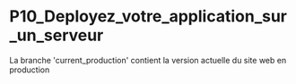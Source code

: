 # P10_Deployez_votre_application_sur_un_serveur
La branche 'current_production' contient la version actuelle du site web en production